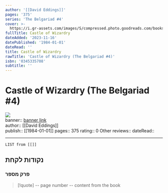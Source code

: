 ```yaml
---
author: '[[David Eddings]]'
pages: '375'
series: 'The Belgariad #4'
cover: >-
  https://i.gr-assets.com/images/S/compressed.photo.goodreads.com/books/1421711682l/645023.jpg
fullTitle: Castle of Wizardry
dateAdded: '2023-11-16'
datePublished: '1984-01-01'
dateRead: ''
title: Castle of Wizardry
rawTitle: 'Castle of Wizardry (The Belgariad #4)'
isbn: '0345335708'
subtitle: ''
---
```

# Castle of Wizardry (The Belgariad #4)

![](https:&#x2F;&#x2F;i.gr-assets.com&#x2F;images&#x2F;S&#x2F;compressed.photo.goodreads.com&#x2F;books&#x2F;1421711682l&#x2F;645023.jpg)  
banner:: [banner link](https:&#x2F;&#x2F;i.gr-assets.com&#x2F;images&#x2F;S&#x2F;compressed.photo.goodreads.com&#x2F;books&#x2F;1421711682l&#x2F;645023.jpg)  
author:: [[David Eddings]]  
publish:: [[1984-01-01]]
pages:: 375
rating:: 0 
Other reviews:: 
dateRead:: 

<hr  style="clear:both"/>



```dataview
LIST from [[]]
```

## נקודות לקחת 

### פרק מספר
> [!quote] -- page number -- 
>  content from the book




```